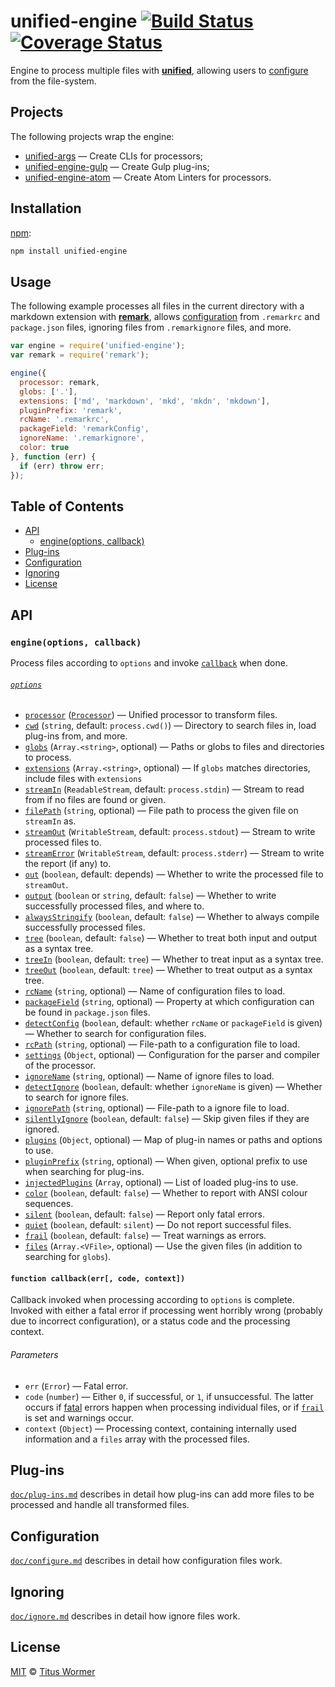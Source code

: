 # unified-engine [![Build Status][travis-badge]][travis] [![Coverage Status][codecov-badge]][codecov]

Engine to process multiple files with [**unified**][unified],
allowing users to [configure][] from the file-system.

## Projects

The following projects wrap the engine:

*   [unified-args][args] — Create CLIs for processors;
*   [unified-engine-gulp][gulp] — Create Gulp plug-ins;
*   [unified-engine-atom][atom] — Create Atom Linters for processors.

## Installation

[npm][npm-install]:

```bash
npm install unified-engine
```

## Usage

The following example processes all files in the current directory
with a markdown extension with [**remark**][remark], allows
[configuration][configure] from `.remarkrc` and `package.json` files,
ignoring files from `.remarkignore` files, and more.

```js
var engine = require('unified-engine');
var remark = require('remark');

engine({
  processor: remark,
  globs: ['.'],
  extensions: ['md', 'markdown', 'mkd', 'mkdn', 'mkdown'],
  pluginPrefix: 'remark',
  rcName: '.remarkrc',
  packageField: 'remarkConfig',
  ignoreName: '.remarkignore',
  color: true
}, function (err) {
  if (err) throw err;
});
```

## Table of Contents

*   [API](#api)
    *   [engine(options, callback)](#engineoptions-callback)
*   [Plug-ins](#plug-ins)
*   [Configuration](#configuration)
*   [Ignoring](#ignoring)
*   [License](#license)

## API

### `engine(options, callback)`

Process files according to `options` and invoke [`callback`][callback]
when done.

###### [`options`][options]

*   [`processor`][processor] ([`Processor`][unified-processor])
    — Unified processor to transform files.
*   [`cwd`][cwd] (`string`, default: `process.cwd()`)
    — Directory to search files in, load plug-ins from, and more.
*   [`globs`][globs] (`Array.<string>`, optional)
    — Paths or globs to files and directories to process.
*   [`extensions`][extensions] (`Array.<string>`, optional)
    — If `globs` matches directories, include files with `extensions`
*   [`streamIn`][stream-in] (`ReadableStream`, default: `process.stdin`)
    — Stream to read from if no files are found or given.
*   [`filePath`][file-path] (`string`, optional)
    — File path to process the given file on `streamIn` as.
*   [`streamOut`][stream-out] (`WritableStream`, default: `process.stdout`)
    — Stream to write processed files to.
*   [`streamError`][stream-error] (`WritableStream`, default:
    `process.stderr`)
    — Stream to write the report (if any) to.
*   [`out`][out] (`boolean`, default: depends)
    — Whether to write the processed file to `streamOut`.
*   [`output`][output] (`boolean` or `string`, default: `false`)
    — Whether to write successfully processed files, and where to.
*   [`alwaysStringify`][always-stringify] (`boolean`, default: `false`)
    — Whether to always compile successfully processed files.
*   [`tree`][tree] (`boolean`, default: `false`)
    — Whether to treat both input and output as a syntax tree.
*   [`treeIn`][tree-in] (`boolean`, default: `tree`)
    — Whether to treat input as a syntax tree.
*   [`treeOut`][tree-out] (`boolean`, default: `tree`)
    — Whether to treat output as a syntax tree.
*   [`rcName`][rc-name] (`string`, optional)
    — Name of configuration files to load.
*   [`packageField`][package-field] (`string`, optional)
    — Property at which configuration can be found in `package.json`
    files.
*   [`detectConfig`][detect-config] (`boolean`, default: whether
    `rcName` or `packageField` is given)
    — Whether to search for configuration files.
*   [`rcPath`][rc-path] (`string`, optional)
    — File-path to a configuration file to load.
*   [`settings`][settings] (`Object`, optional)
    — Configuration for the parser and compiler of the processor.
*   [`ignoreName`][ignore-name] (`string`, optional)
    — Name of ignore files to load.
*   [`detectIgnore`][detect-ignore] (`boolean`, default: whether
    `ignoreName` is given)
    — Whether to search for ignore files.
*   [`ignorePath`][ignore-path] (`string`, optional)
    — File-path to a ignore file to load.
*   [`silentlyIgnore`][silently-ignore] (`boolean`, default: `false`)
    — Skip given files if they are ignored.
*   [`plugins`][plugins] (`Object`, optional)
    — Map of plug-in names or paths and options to use.
*   [`pluginPrefix`][plugin-prefix] (`string`, optional)
    — When given, optional prefix to use when searching for plug-ins.
*   [`injectedPlugins`][injected-plugins] (`Array`, optional)
    — List of loaded plug-ins to use.
*   [`color`][color] (`boolean`, default: `false`)
    — Whether to report with ANSI colour sequences.
*   [`silent`][silent] (`boolean`, default: `false`)
    — Report only fatal errors.
*   [`quiet`][quiet] (`boolean`, default: `silent`)
    — Do not report successful files.
*   [`frail`][frail] (`boolean`, default: `false`)
    — Treat warnings as errors.
*   [`files`][files] (`Array.<VFile>`, optional)
    — Use the given files (in addition to searching for `globs`).

#### `function callback(err[, code, context])`

Callback invoked when processing according to `options` is complete.
Invoked with either a fatal error if processing went horribly wrong
(probably due to incorrect configuration), or a status code and the
processing context.

###### Parameters

*   `err` (`Error`) — Fatal error.
*   `code` (`number`) — Either `0`, if successful, or `1`, if
    unsuccessful.  The latter occurs if [fatal][] errors
    happen when processing individual files, or if [`frail`][frail]
    is set and warnings occur.
*   `context` (`Object`) — Processing context, containing internally
    used information and a `files` array with the processed files.

## Plug-ins

[`doc/plug-ins.md`][plug-ins] describes in detail how plug-ins
can add more files to be processed and handle all transformed files.

## Configuration

[`doc/configure.md`][configure] describes in detail how configuration
files work.

## Ignoring

[`doc/ignore.md`][ignore] describes in detail how ignore files work.

## License

[MIT][license] © [Titus Wormer][author]

<!-- Definitions -->

[travis-badge]: https://img.shields.io/travis/wooorm/unified-engine.svg

[travis]: https://travis-ci.org/wooorm/unified-engine

[codecov-badge]: https://img.shields.io/codecov/c/github/wooorm/unified-engine.svg

[codecov]: https://codecov.io/github/wooorm/unified-engine

[npm-install]: https://docs.npmjs.com/cli/install

[license]: LICENSE

[author]: http://wooorm.com

[unified]: https://github.com/wooorm/unified

[unified-processor]: https://github.com/wooorm/unified#processor

[remark]: https://github.com/wooorm/remark

[fatal]: https://github.com/wooorm/vfile#vfilefailreason-position-ruleid

[callback]: #function-callbackerr-code-context

[options]: doc/options.md#options

[processor]: doc/options.md#optionsprocessor

[cwd]: doc/options.md#optionscwd

[globs]: doc/options.md#optionsglobs

[extensions]: doc/options.md#optionsextensions

[stream-in]: doc/options.md#optionsstreamin

[file-path]: doc/options.md#optionsfilepath

[stream-out]: doc/options.md#optionsstreamout

[stream-error]: doc/options.md#optionsstreamerror

[out]: doc/options.md#optionsout

[output]: doc/options.md#optionsoutput

[always-stringify]: doc/options.md#optionsalwaysstringify

[tree]: doc/options.md#optionstree

[tree-in]: doc/options.md#optionstreein

[tree-out]: doc/options.md#optionstreeout

[detect-config]: doc/options.md#optionsdetectconfig

[rc-name]: doc/options.md#optionsrcname

[package-field]: doc/options.md#optionspackagefield

[rc-path]: doc/options.md#optionsrcpath

[settings]: doc/options.md#optionssettings

[detect-ignore]: doc/options.md#optionsdetectignore

[ignore-name]: doc/options.md#optionsignorename

[ignore-path]: doc/options.md#optionsignorepath

[silently-ignore]: doc/options.md#optionssilentlyignore

[plugin-prefix]: doc/options.md#optionspluginprefix

[plugins]: doc/options.md#optionsplugins

[injected-plugins]: doc/options.md#optionsinjectedplugins

[color]: doc/options.md#optionscolor

[silent]: doc/options.md#optionssilent

[quiet]: doc/options.md#optionsquiet

[frail]: doc/options.md#optionsfrail

[files]: doc/options.md#optionsfiles

[configure]: doc/configure.md

[ignore]: doc/ignore.md

[plug-ins]: doc/plug-ins.md

[atom]: https://github.com/wooorm/unified-engine-atom

[gulp]: https://github.com/wooorm/unified-engine-gulp

[args]: https://github.com/wooorm/unified-args
